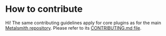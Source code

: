 # How to contribute

Hi! The same contributing guidelines apply for core plugins as for the main [Metalsmith repository](https://github.com/metalsmith/metalsmith). Please refer to its [CONTRIBUTING.md file](https://github.com/metalsmith/metalsmith/blob/master/CONTRIBUTING.md).
